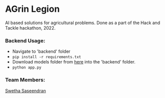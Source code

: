 # AGrin Legion
AI based solutions for agricultural problems. Done as a part of the Hack and Tackle hackathon, 2022.

### Backend Usage:
* Navigate to 'backend' folder
* ``` pip install -r requirements.txt ```
* Download models folder from <a href="https://drive.google.com/drive/folders/1L5n7dYpORv9dFYc6nvVqetzww_wxeqgR?usp=sharing">here</a> into the 'backend' folder.
* ``` python app.py ```

### Team Members:
<a href="https://github.com/swetha4444">Swetha Saseendran</a>
